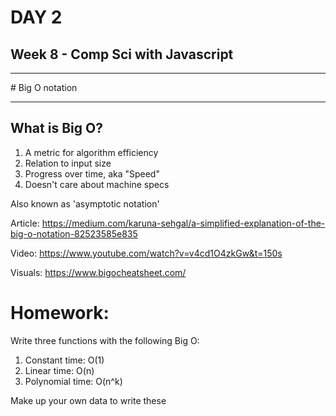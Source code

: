 # DAY 2
## Week 8 - Comp Sci with Javascript
<hr>
# Big O notation
<hr>

## What is Big O?

1. A metric for algorithm efficiency
2. Relation to input size
3. Progress over time, aka "Speed"
5. Doesn't care about machine specs

Also known as 'asymptotic notation'

Article:
https://medium.com/karuna-sehgal/a-simplified-explanation-of-the-big-o-notation-82523585e835

Video:
https://www.youtube.com/watch?v=v4cd1O4zkGw&t=150s

Visuals:
https://www.bigocheatsheet.com/

# Homework:
Write three functions with the following Big O:
1. Constant time:   O(1)
2. Linear time:   O(n)
3. Polynomial time:   O(n^k)

Make up your own data to write these
